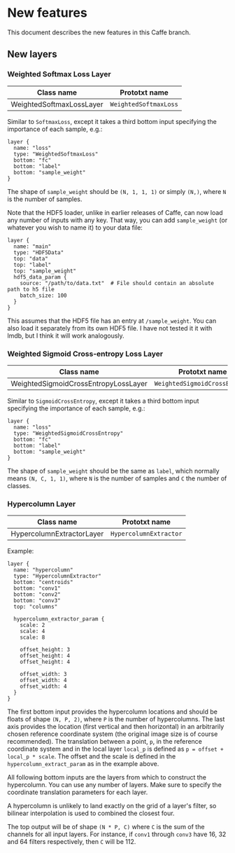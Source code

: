 # New features

This document describes the new features in this Caffe branch.

## New layers

### Weighted Softmax Loss Layer

| Class name               | Prototxt name         |
|--------------------------|-----------------------|
| WeightedSoftmaxLossLayer | `WeightedSoftmaxLoss` |

Similar to `SoftmaxLoss`, except it takes a third bottom input specifying the
importance of each sample, e.g.:

```
layer {
  name: "loss"
  type: "WeightedSoftmaxLoss"
  bottom: "fc"
  bottom: "label"
  bottom: "sample_weight"
}
```

The shape of `sample_weight` should be `(N, 1, 1, 1)` or simply `(N,)`, where
`N` is the number of samples.

Note that the HDF5 loader, unlike in earlier releases of Caffe, can now load
any number of inputs with any key. That way, you can add `sample_weight` (or
whatever you wish to name it) to your data file:

```
layer {
  name: "main"
  type: "HDF5Data"
  top: "data"
  top: "label"
  top: "sample_weight"
  hdf5_data_param {
    source: "/path/to/data.txt"  # File should contain an absolute path to h5 file
    batch_size: 100
  }
}
```
This assumes that the HDF5 file has an entry at `/sample_weight`. You can also
load it separately from its own HDF5 file. I have not tested it it with lmdb,
but I think it will work analogously.

### Weighted Sigmoid Cross-entropy Loss Layer

| Class name                           | Prototxt name                 |
|--------------------------------------|-------------------------------|
| WeightedSigmoidCrossEntropyLossLayer | `WeightedSigmoidCrossEntropy` |

Similar to `SigmoidCrossEntropy`, except it takes a third bottom input
specifying the importance of each sample, e.g.:

```
layer {
  name: "loss"
  type: "WeightedSigmoidCrossEntropy"
  bottom: "fc"
  bottom: "label"
  bottom: "sample_weight"
}
```

The shape of `sample_weight` should be the same as `label`, which normally
means `(N, C, 1, 1)`, where `N` is the number of samples and `C` the number of
classes.

### Hypercolumn Layer

| Class name                | Prototxt name          |
|---------------------------|------------------------|
| HypercolumnExtractorLayer | `HypercolumnExtractor` |

Example:

```
layer {
  name: "hypercolumn"
  type: "HypercolumnExtractor"
  bottom: "centroids"
  bottom: "conv1"
  bottom: "conv2"
  bottom: "conv3"
  top: "columns"

  hypercolumn_extractor_param {
    scale: 2
    scale: 4
    scale: 8

    offset_height: 3
    offset_height: 4
    offset_height: 4

    offset_width: 3
    offset_width: 4
    offset_width: 4
  }
}
```
The first bottom input provides the hypercolumn locations and should be floats
of shape `(N, P, 2)`, where `P` is the number of hypercolumns. The last axis
provides the location (first vertical and then horizontal) in an arbitrarily
chosen reference coordinate system (the original image size is of course
recommended). The translation between a point, `p`, in the reference coordinate
system and in the local layer `local_p` is defined as `p = offset + local_p *
scale`. The offset and the scale is defined in the `hypercolumn_extract_param`
as in the example above.

All following bottom inputs are the layers from which to construct the
hypercolumn. You can use any number of layers. Make sure to specify the
coordinate translation parameters for each layer.

A hypercolumn is unlikely to land exactly on the grid of a layer's filter, so
bilinear interpolation is used to combined the closest four.

The top output will be of shape `(N * P, C)` where `C` is the sum of the
channels for all input layers. For instance, if `conv1` through `conv3` have
16, 32 and 64 filters respectively, then `C` will be 112.
